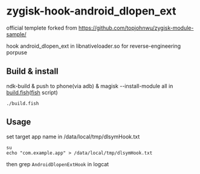 # zygisk-hook-android_dlopen_ext
official templete forked from https://github.com/topjohnwu/zygisk-module-sample/

hook android_dlopen_ext in libnativeloader.so for reverse-engineering porpuse

## Build & install 
ndk-build & push to phone(via adb) & magisk --install-module all in [build.fish](https://github.com/DX39061/zygisk-hook-android_dlopen_ext/blob/master/build.fish)([fish](https://fishshell.com/) script)
``` shell
./build.fish
```

## Usage
set target app name in /data/local/tmp/dlsymHook.txt
``` shell
su
echo "com.example.app" > /data/local/tmp/dlsymHook.txt
```
then grep `AndroidDlopenExtHook` in logcat
